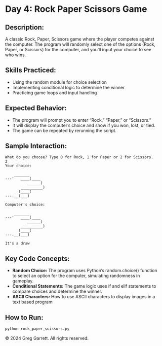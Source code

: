 # Day 4: Rock Paper Scissors Game

## Description:
A classic Rock, Paper, Scissors game where the player competes against the computer. The program will randomly select one of the options (Rock, Paper, or Scissors) for the computer, and you’ll input your choice to see who wins.

## Skills Practiced:
  * Using the random module for choice selection
  * Implementing conditional logic to determine the winner
  * Practicing game loops and input handling

## Expected Behavior:
  * The program will prompt you to enter “Rock,” “Paper,” or “Scissors.”
  * It will display the computer’s choice and show if you won, lost, or tied.
  * The game can be repeated by rerunning the script.

## Sample Interaction:
```plaintext
What do you choose? Type 0 for Rock, 1 for Paper or 2 for Scissors.
2
Your choice:

    _______
---'   ____)____
          ______)
       __________)
      (____)
---.__(___)

Computer's choice:

    _______
---'   ____)____
          ______)
       __________)
      (____)
---.__(___)

It's a draw
```
## Key Code Concepts:
  * **Random Choice:** The program uses Python’s random.choice() function to select an option for the computer, simulating randomness in gameplay.
  * **Conditional Statements:** The game logic uses if and elif statements to compare choices and determine the winner.
  * **ASCII Characters:** How to use ASCII characters to display images in a text based program

## How to Run:
```bash
python rock_paper_scissors.py
```

© 2024 Greg Garrett. All rights reserved.
